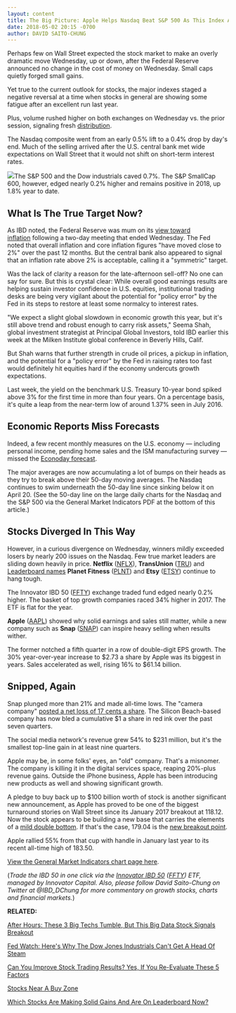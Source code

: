 ```yaml
---
layout: content
title: The Big Picture: Apple Helps Nasdaq Beat S&P 500 As This Index Avoids Sell-Off
date: 2018-05-02 20:15 -0700
author: DAVID SAITO-CHUNG
---
```






Perhaps few on Wall Street expected the stock market to make an overly dramatic move Wednesday, up or down, after the Federal Reserve announced no change in the cost of money on Wednesday. Small caps quietly forged small gains.




Yet true to the current outlook for stocks, the major indexes staged a negative reversal at a time when stocks in general are showing some fatigue after an excellent run last year.


Plus, volume rushed higher on both exchanges on Wednesday vs. the prior session, signaling fresh [distribution](http://www.investors.com/ibd-university/market-timing/market-tops/).


The Nasdaq composite went from an early 0.5% lift to a 0.4% drop by day's end. Much of the selling arrived after the U.S. central bank met wide expectations on Wall Street that it would not shift on short-term interest rates.


![](https://www.investors.com/wp-content/uploads/2018/05/MP050218-231x300.jpg)The S&P 500 and the Dow industrials caved 0.7%. The S&P SmallCap 600, however, edged nearly 0.2% higher and remains positive in 2018, up 1.8% year to date.


What Is The True Target Now?
----------------------------


As IBD noted, the Federal Reserve was mum on its [view toward inflation](https://www.investors.com/news/economy/no-fed-rate-hike-but-dow-jones-stalled/) following a two-day meeting that ended Wednesday. The Fed noted that overall inflation and core inflation figures "have moved close to 2%" over the past 12 months. But the central bank also appeared to signal that an inflation rate above 2% is acceptable, calling it a "symmetric" target.


Was the lack of clarity a reason for the late-afternoon sell-off? No one can say for sure. But this is crystal clear: While overall good earnings results are helping sustain investor confidence in U.S. equities, institutional trading desks are being very vigilant about the potential for "policy error" by the Fed in its steps to restore at least some normalcy to interest rates.


"We expect a slight global slowdown in economic growth this year, but it's still above trend and robust enough to carry risk assets," Seema Shah, global investment strategist at Principal Global Investors, told IBD earlier this week at the Milken Institute global conference in Beverly Hills, Calif.


But Shah warns that further strength in crude oil prices, a pickup in inflation, and the potential for a "policy error" by the Fed in raising rates too fast would definitely hit equities hard if the economy undercuts growth expectations.


Last week, the yield on the benchmark U.S. Treasury 10-year bond spiked above 3% for the first time in more than four years. On a percentage basis, it's quite a leap from the near-term low of around 1.37% seen in July 2016.


Economic Reports Miss Forecasts
-------------------------------


Indeed, a few recent monthly measures on the U.S. economy — including personal income, pending home sales and the ISM manufacturing survey — missed the [Econoday forecast](https://research.investors.com/economic-calendar/).


The major averages are now accumulating a lot of bumps on their heads as they try to break above their 50-day moving averages. The Nasdaq continues to swim underneath the 50-day line since sinking below it on April 20. (See the 50-day line on the large daily charts for the Nasdaq and the S&P 500 via the General Market Indicators PDF at the bottom of this article.)


Stocks Diverged In This Way
---------------------------


However, in a curious divergence on Wednesday, winners mildly exceeded losers by nearly 200 issues on the Nasdaq. Few true market leaders are sliding down heavily in price. **Netflix** ([NFLX](https://research.investors.com/quote.aspx?symbol=NFLX)), **TransUnion** ([TRU](https://research.investors.com/quote.aspx?symbol=TRU)) and [Leaderboard names](https://leaderboard.investors.com/leaderboard/leaders/default.aspx) **Planet Fitness** ([PLNT](https://research.investors.com/quote.aspx?symbol=PLNT)) and **Etsy** ([ETSY](https://research.investors.com/quote.aspx?symbol=ETSY)) continue to hang tough.


The Innovator IBD 50 ([FFTY](https://research.investors.com/quote.aspx?symbol=FFTY)) exchange traded fund edged nearly 0.2% higher. The basket of top growth companies raced 34% higher in 2017. The ETF is flat for the year.



**Apple** ([AAPL](https://research.investors.com/quote.aspx?symbol=AAPL)) showed why solid earnings and sales still matter, while a new company such as **Snap** ([SNAP](https://research.investors.com/quote.aspx?symbol=SNAP)) can inspire heavy selling when results wither.


The former notched a fifth quarter in a row of double-digit EPS growth. The 30% year-over-year increase to $2.73 a share by Apple was its biggest in years. Sales accelerated as well, rising 16% to $61.14 billion.


Snipped, Again
--------------


Snap plunged more than 21% and made all-time lows. The "camera company" [posted a net loss of 17 cents a share](https://www.investors.com/news/technology/snap-first-quarter-earnings-report/). The Silicon Beach-based company has now bled a cumulative $1 a share in red ink over the past seven quarters.


The social media network's revenue grew 54% to $231 million, but it's the smallest top-line gain in at least nine quarters.



Apple may be, in some folks' eyes, an "old" company. That's a misnomer. The company is killing it in the digital services space, reaping 20%-plus revenue gains. Outside the iPhone business, Apple has been introducing new products as well and showing significant growth.


A pledge to buy back up to $100 billion worth of stock is another significant new announcement, as Apple has proved to be one of the biggest turnaround stories on Wall Street since its January 2017 breakout at 118.12. Now the stock appears to be building a new base that carries the elements of a [mild double bottom](https://www.investors.com/how-to-invest/investors-corner/what-is-double-bottom-base-biotech-stocks/). If that's the case, 179.04 is the [new breakout point](https://www.investors.com/how-to-invest/investors-corner/chart-reading-basics-how-a-buy-point-marks-a-time-of-opportunity/).



Apple rallied 55% from that cup with handle in January last year to its recent all-time high of 183.50.


[View the General Market Indicators chart page here](https://www.investors.com/wp-content/uploads/2018/05/IBD0205152806GMI.pdf).


(*Trade the IBD 50 in one click via the [Innovator IBD 50](http://innovatoretfs.com/etf/?ticker=ffty) ([FFTY](https://research.investors.com/quote.aspx?symbol=FFTY)) ETF, managed by Innovator Capital. Also, please follow David Saito-Chung on Twitter at @IBD\_DChung for more commentary on growth stocks, charts and financial markets.*)


**RELATED:**


[After Hours: These 3 Big Techs Tumble, But This Big Data Stock Signals Breakout](https://www.investors.com/market-trend/stock-market-today/dow-jones-futures-tesla-spotify-square-tableau/)


[Fed Watch: Here's Why The Dow Jones Industrials Can't Get A Head Of Steam](https://www.investors.com/news/economy/no-fed-rate-hike-but-dow-jones-stalled/)


[Can You Improve Stock Trading Results? Yes, If You Re-Evaluate These 5 Factors](https://www.investors.com/how-to-invest/investors-corner/how-to-improve-stock-trading-results-get-fit/)


[Stocks Near A Buy Zone](https://www.investors.com/category/stock-lists/stocks-near-a-buy-zone/)


[Which Stocks Are Making Solid Gains And Are On Leaderboard Now?](https://leaderboard.investors.com/leaderboard/leaders/default.aspx)




